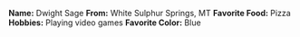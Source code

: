**Name:**  Dwight Sage
**From:**  White Sulphur Springs, MT
**Favorite Food:**  Pizza
**Hobbies:**  Playing video games
**Favorite Color:**  Blue
